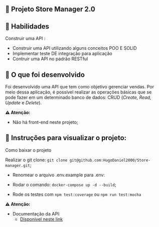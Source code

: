 
## :dart: Projeto Store Manager 2.0

## :brain: Habilidades

Construir uma API :

- Construir uma API utilizando alguns conceitos POO E SOLID
- Implementar teste DE integração para aplicação 
- Contruir uma API no padrão RESTful 

## :wrench: O que foi desenvolvido 

Foi desenvolvido uma API que tem como objetivo gerenciar vendas.
Por meio dessa aplicação, é possível realizar as operações básicas que se pode fazer em um determinado banco de dados:
CRUD (_Create, Read, Update_ e _Delete_).

**⚠️ Atenção:**

- Não há front-end neste projeto;

 ## :dart: Instruções para visualizar o projeto:

Como baixar o projeto

Realizar o git clone: `git clone git@github.com:HugoDaniel2000/Store-manager.git`;

- Renomear o arquivo .env.example para .env:

- Rodar o comando: `docker-compose up -d --build`;

- Rode os testes com `npm test:coverage` ou `npm run test:mocha`

**⚠️ Atenção:**

- Documentação da API: 
  - [Disponivel neste link](https://documenter.getpostman.com/view/20065093/UzQvtQxQ)
